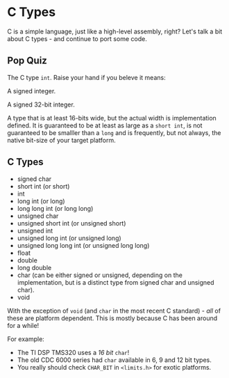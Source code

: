 # C Types

C is a simple language, just like a high-level assembly, right? Let's talk a bit about C types - and continue to port some code.

## Pop Quiz

The C type `int`. Raise your hand if you beleve it means:

A signed integer.

A signed 32-bit integer.

A type that is at least 16-bits wide, but the actual width is implementation defined. It is guaranteed to be at least as large as a `short int`, is not guaranteed to be smalller than a `long` and is frequently, but not always, the native bit-size of your target platform.

## C Types

* signed char
* short int (or short)
* int
* long int (or long)
* long long int (or long long)
* unsigned char
* unsigned short int (or unsigned short)
* unsigned int
* unsigned long int (or unsigned long)
* unsigned long long int (or unsigned long long)
* float
* double
* long double
* char (can be either signed or unsigned, depending on the implementation, but is a distinct type from signed char and unsigned char).
* void

With the exception of `void` (and `char` in the most recent C standard) - *all* of these are platform dependent. This is mostly because C has been around for a while!

For example:

* The TI DSP TMS320 uses a *16 bit* `char`!
* The old CDC 6000 series had `char` available in 6, 9 and 12 bit types.
* You really should check `CHAR_BIT` in `<limits.h>` for exotic platforms.
